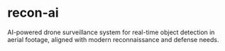 # recon-ai
AI-powered drone surveillance system for real-time object detection in aerial footage, aligned with modern reconnaissance and defense needs.
